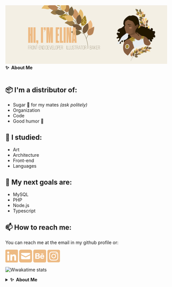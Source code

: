 <img src="./img/main.png" alt="Mokkapps GitHub README header image">


<summary><b>✨&nbsp;&nbsp;About&nbsp;Me</b></summary>
  <br/>

## :package: I'm a distributor of:
- Sugar :cake: for my mates _(ask politely)_
- Organization 
- Code
- Good humor :dancer:

## :microscope: I studied:
- Art
- Architecture
- Front-end
- Languages

## :dart: My next goals are:
- MySQL
- PHP
- Node.js
- Typescript

</details>

## 📫 How to reach me:
You can reach me at the email in my 
github profile or: 

[<img src="./img/linkedin.svg" height="40em" align="center" alt="Follow Elina on LinkedIn" title="Follow Elina on LinkedIn"/>](https://www.linkedin.com/in/elina-hulbert-b74206216/?locale=en_US)
[<img src="./img/mail.svg" height="40em" align="center" alt="Mail Elina" title="Mail Elina"/>](mailto:elinahulbert@gmail.com)
[<img src="./img/behance.svg" height="40em" align="center" alt="Follow Elina on Behance" title="Follow Elina on Behance"/>](https://www.behance.net/elinahulbert)
[<img src="./img/instagram.svg" height="40em" align="center" alt="Follow Elina on Instagram" title="Follow Elina on Instagram"/>](https://www.instagram.com/_koltrast/?hl=en)

![Wwakatime stats](https://github-readme-stats-taupe-two.vercel.app/api/wakatime?username=ElinaHulbert&hide_title=true&hide_border=true&langs_count=5&bg_color=00000000&text_color=777)

<details>
  <summary><b>✨&nbsp;&nbsp;About&nbsp;Me</b></summary>
  <br/>

I am a Full Stack Developer with 8+ years of experience in developing enterprise applications and open-source software.


</details> 





